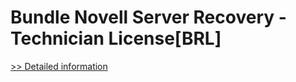 # Bundle Novell Server Recovery - Technician License[BRL]
[>> Detailed information](https://secure.element5.com/esales/product.html?productid=300384689&affiliateid=200057808)
